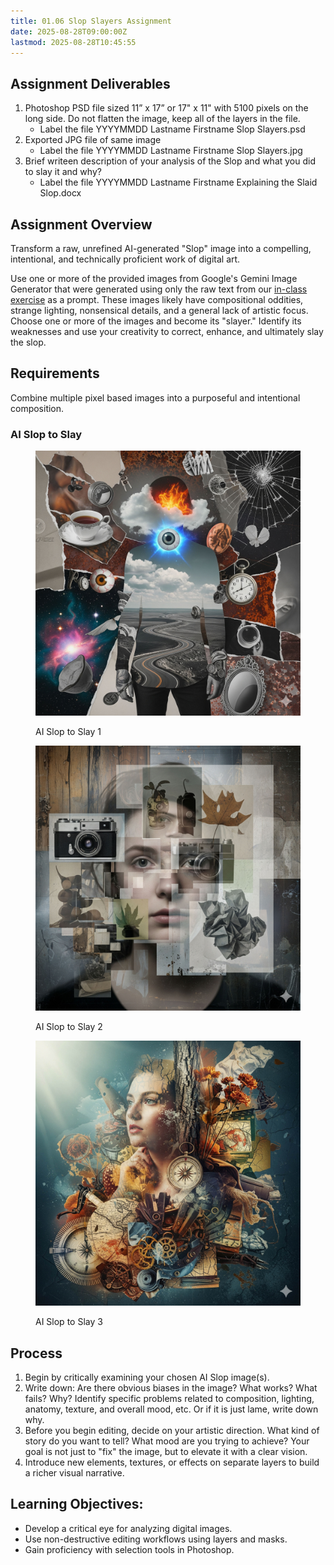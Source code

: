 ```yaml
---
title: 01.06 Slop Slayers Assignment
date: 2025-08-28T09:00:00Z
lastmod: 2025-08-28T10:45:55
---
```


## Assignment Deliverables

1. Photoshop PSD file sized 11” x 17” or 17" x 11" with 5100 pixels on the long side. Do not flatten the image, keep all of the layers in the file.
   - Label the file YYYYMMDD Lastname Firstname Slop Slayers.psd
2. Exported JPG file of same image
   - Label the file YYYYMMDD Lastname Firstname Slop Slayers.jpg
3. Brief writeen description of your analysis of the Slop and what you did to slay it and why?
   - Label the file YYYYMMDD Lastname Firstname Explaining the Slaid Slop.docx

## Assignment Overview

Transform a raw, unrefined AI-generated "Slop" image into a compelling, intentional, and technically proficient work of digital art.

Use one or more of the provided images from Google's Gemini Image Generator that were generated using only the raw text from our [in-class exercise](./01-02-make-new-original-content-now-in-class-exercise.md) as a prompt. These images likely have compositional oddities, strange lighting, nonsensical details, and a general lack of artistic focus. Choose one or more of the images and become its "slayer." Identify its weaknesses and use your creativity to correct, enhance, and ultimately slay the slop.

## Requirements

Combine multiple pixel based images into a purposeful and intentional composition.

### AI Slop to Slay

<div class="gallery-grid">
<figure>

[![AI Slop to Slay 1](./2025-08-28-AI-Slop-to-Slay-1.jpg)](./2025-08-28-AI-Slop-to-Slay-1.jpg)

<figcaption>

AI Slop to Slay 1

</figcaption>
</figure>

<figure>

[![AI Slop to Slay 2](./2025-08-28-AI-Slop-to-Slay-2.jpg)](./2025-08-28-AI-Slop-to-Slay-2.jpg)

<figcaption>

AI Slop to Slay 2

</figcaption>
</figure>

<figure>

[![AI Slop to Slay 3](./2025-08-28-AI-Slop-to-Slay-3.jpg)](./2025-08-28-AI-Slop-to-Slay-3.jpg)

<figcaption>

AI Slop to Slay 3

</figcaption>
</figure>

</div>

## Process

1. Begin by critically examining your chosen AI Slop image(s).
2. Write down: Are there obvious biases in the image? What works? What fails? Why? Identify specific problems related to composition, lighting, anatomy, texture, and overall mood, etc. Or if it is just lame, write down why.
3. Before you begin editing, decide on your artistic direction. What kind of story do you want to tell? What mood are you trying to achieve? Your goal is not just to "fix" the image, but to elevate it with a clear vision.
4. Introduce new elements, textures, or effects on separate layers to build a richer visual narrative.

## Learning Objectives:

- Develop a critical eye for analyzing digital images.
- Use non-destructive editing workflows using layers and masks.
- Gain proficiency with selection tools in Photoshop.
